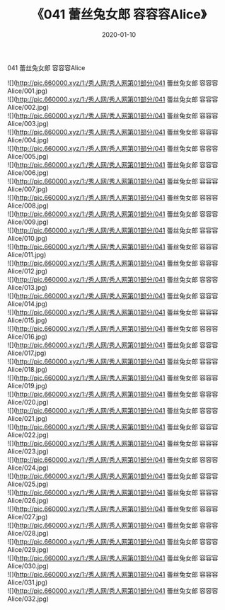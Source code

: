 ﻿---
layout: post
title:  《041 蕾丝兔女郎 容容容Alice》
date:   2020-01-10
img: http://pic.660000.xyz/1:/秀人网/秀人网第01部分/041 蕾丝兔女郎 容容容Alice/000.jpg
categories: [美女, 清纯, 唯美]
---

041 蕾丝兔女郎 容容容Alice

  ![](http://pic.660000.xyz/1:/秀人网/秀人网第01部分/041 蕾丝兔女郎 容容容Alice/001.jpg) <br> ![](http://pic.660000.xyz/1:/秀人网/秀人网第01部分/041 蕾丝兔女郎 容容容Alice/002.jpg) <br> ![](http://pic.660000.xyz/1:/秀人网/秀人网第01部分/041 蕾丝兔女郎 容容容Alice/003.jpg) <br> ![](http://pic.660000.xyz/1:/秀人网/秀人网第01部分/041 蕾丝兔女郎 容容容Alice/004.jpg) <br> ![](http://pic.660000.xyz/1:/秀人网/秀人网第01部分/041 蕾丝兔女郎 容容容Alice/005.jpg) <br> ![](http://pic.660000.xyz/1:/秀人网/秀人网第01部分/041 蕾丝兔女郎 容容容Alice/006.jpg) <br> ![](http://pic.660000.xyz/1:/秀人网/秀人网第01部分/041 蕾丝兔女郎 容容容Alice/007.jpg) <br> ![](http://pic.660000.xyz/1:/秀人网/秀人网第01部分/041 蕾丝兔女郎 容容容Alice/008.jpg) <br> ![](http://pic.660000.xyz/1:/秀人网/秀人网第01部分/041 蕾丝兔女郎 容容容Alice/009.jpg) <br> ![](http://pic.660000.xyz/1:/秀人网/秀人网第01部分/041 蕾丝兔女郎 容容容Alice/010.jpg) <br> ![](http://pic.660000.xyz/1:/秀人网/秀人网第01部分/041 蕾丝兔女郎 容容容Alice/011.jpg) <br> ![](http://pic.660000.xyz/1:/秀人网/秀人网第01部分/041 蕾丝兔女郎 容容容Alice/012.jpg) <br> ![](http://pic.660000.xyz/1:/秀人网/秀人网第01部分/041 蕾丝兔女郎 容容容Alice/013.jpg) <br> ![](http://pic.660000.xyz/1:/秀人网/秀人网第01部分/041 蕾丝兔女郎 容容容Alice/014.jpg) <br> ![](http://pic.660000.xyz/1:/秀人网/秀人网第01部分/041 蕾丝兔女郎 容容容Alice/015.jpg) <br> ![](http://pic.660000.xyz/1:/秀人网/秀人网第01部分/041 蕾丝兔女郎 容容容Alice/016.jpg) <br> ![](http://pic.660000.xyz/1:/秀人网/秀人网第01部分/041 蕾丝兔女郎 容容容Alice/017.jpg) <br> ![](http://pic.660000.xyz/1:/秀人网/秀人网第01部分/041 蕾丝兔女郎 容容容Alice/018.jpg) <br> ![](http://pic.660000.xyz/1:/秀人网/秀人网第01部分/041 蕾丝兔女郎 容容容Alice/019.jpg) <br> ![](http://pic.660000.xyz/1:/秀人网/秀人网第01部分/041 蕾丝兔女郎 容容容Alice/020.jpg) <br> ![](http://pic.660000.xyz/1:/秀人网/秀人网第01部分/041 蕾丝兔女郎 容容容Alice/021.jpg) <br> ![](http://pic.660000.xyz/1:/秀人网/秀人网第01部分/041 蕾丝兔女郎 容容容Alice/022.jpg) <br> ![](http://pic.660000.xyz/1:/秀人网/秀人网第01部分/041 蕾丝兔女郎 容容容Alice/023.jpg) <br> ![](http://pic.660000.xyz/1:/秀人网/秀人网第01部分/041 蕾丝兔女郎 容容容Alice/024.jpg) <br> ![](http://pic.660000.xyz/1:/秀人网/秀人网第01部分/041 蕾丝兔女郎 容容容Alice/025.jpg) <br> ![](http://pic.660000.xyz/1:/秀人网/秀人网第01部分/041 蕾丝兔女郎 容容容Alice/026.jpg) <br> ![](http://pic.660000.xyz/1:/秀人网/秀人网第01部分/041 蕾丝兔女郎 容容容Alice/027.jpg) <br> ![](http://pic.660000.xyz/1:/秀人网/秀人网第01部分/041 蕾丝兔女郎 容容容Alice/028.jpg) <br> ![](http://pic.660000.xyz/1:/秀人网/秀人网第01部分/041 蕾丝兔女郎 容容容Alice/029.jpg) <br> ![](http://pic.660000.xyz/1:/秀人网/秀人网第01部分/041 蕾丝兔女郎 容容容Alice/030.jpg) <br> ![](http://pic.660000.xyz/1:/秀人网/秀人网第01部分/041 蕾丝兔女郎 容容容Alice/031.jpg) <br> ![](http://pic.660000.xyz/1:/秀人网/秀人网第01部分/041 蕾丝兔女郎 容容容Alice/032.jpg) <br>